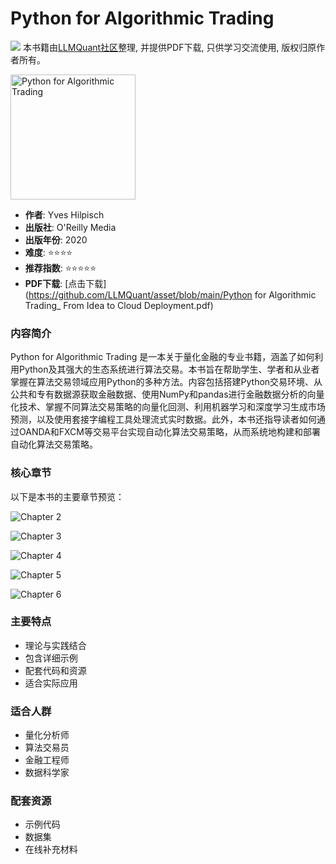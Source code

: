 # Python for Algorithmic Trading

![](https://fastly.jsdelivr.net/gh/bucketio/img3@main/2024/09/04/1725464231869-e0b2f727-2a0f-4270-bf6c-31ddc350426a.gif)
本书籍由[LLMQuant社区](https://llmquant.com/)整理, 并提供PDF下载, 只供学习交流使用, 版权归原作者所有。

<img src="1.png" alt="Python for Algorithmic Trading" width="200"/>

- **作者**: Yves Hilpisch
- **出版社**: O'Reilly Media
- **出版年份**: 2020
- **难度**: ⭐⭐⭐⭐
- **推荐指数**: ⭐⭐⭐⭐⭐
- **PDF下载**: [点击下载](https://github.com/LLMQuant/asset/blob/main/Python for Algorithmic Trading_ From Idea to Cloud Deployment.pdf)

### 内容简介

Python for Algorithmic Trading 是一本关于量化金融的专业书籍，涵盖了如何利用Python及其强大的生态系统进行算法交易。本书旨在帮助学生、学者和从业者掌握在算法交易领域应用Python的多种方法。内容包括搭建Python交易环境、从公共和专有数据源获取金融数据、使用NumPy和pandas进行金融数据分析的向量化技术、掌握不同算法交易策略的向量化回测、利用机器学习和深度学习生成市场预测，以及使用套接字编程工具处理流式实时数据。此外，本书还指导读者如何通过OANDA和FXCM等交易平台实现自动化算法交易策略，从而系统地构建和部署自动化算法交易策略。

### 核心章节

以下是本书的主要章节预览：

![Chapter 2](2.png)

![Chapter 3](3.png)

![Chapter 4](4.png)

![Chapter 5](5.png)

![Chapter 6](6.png)

### 主要特点

- 理论与实践结合
- 包含详细示例
- 配套代码和资源
- 适合实际应用

### 适合人群

- 量化分析师
- 算法交易员
- 金融工程师
- 数据科学家

### 配套资源

- 示例代码
- 数据集
- 在线补充材料